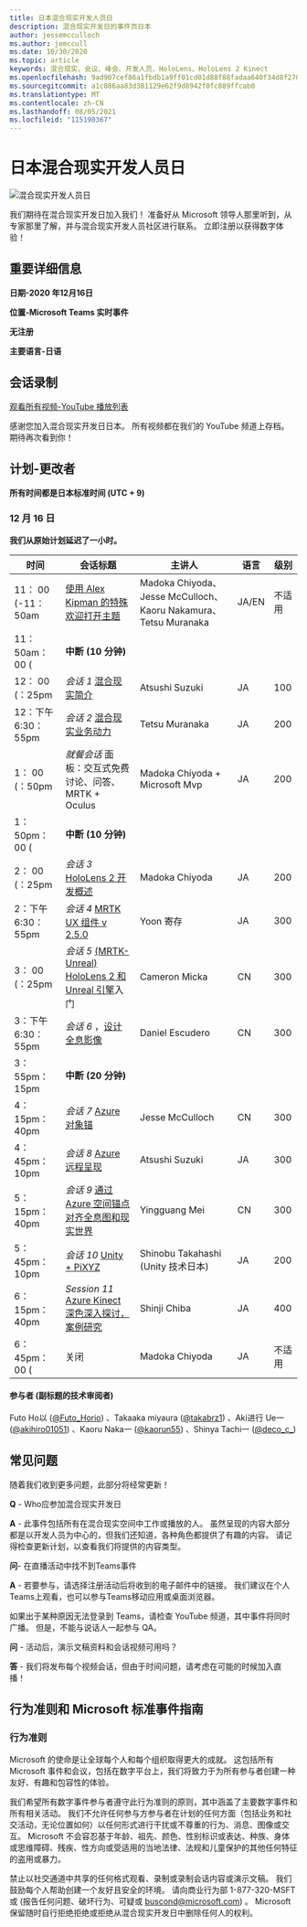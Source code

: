 ```yaml
---
title: 日本混合现实开发人员日
description: 混合现实开发日的事件页日本
author: jessemcculloch
ms.author: jemccull
ms.date: 10/30/2020
ms.topic: article
keywords: 混合现实、会议、峰会、开发人员、HoloLens、HoloLens 2 Kinect
ms.openlocfilehash: 9ad907cef86a1fbdb1a9ff01cd01d88f88fadaa640f34d8f270073ce5446646a
ms.sourcegitcommit: a1c086aa83d381129e62f9d8942f0fc889ffcab0
ms.translationtype: MT
ms.contentlocale: zh-CN
ms.lasthandoff: 08/05/2021
ms.locfileid: "115190367"
---
```

# <a name="mixed-reality-dev-days-japan"></a>日本混合现实开发人员日

![混合现实开发人员日](images/MRDD/MRDevDaysJapanBanner.png)

我们期待在混合现实开发日加入我们！ 准备好从 Microsoft 领导人那里听到，从专家那里了解，并与混合现实开发人员社区进行联系。 立即注册以获得数字体验！

## <a name="important-details"></a>重要详细信息

**日期-2020 年12月16日**

**位置-Microsoft Teams 实时事件**

**无注册**

**主要语言-日语**

## <a name="session-recordings"></a>会话录制

[观看所有视频-YouTube 播放列表](https://www.youtube.com/playlist?list=PLQEKit6tfVVIZaQWKTuNMONjPiIKMuJRH)

感谢您加入混合现实开发日日本。 所有视频都在我们的 YouTube 频道上存档。 期待再次看到你！

## <a name="schedule---subject-to-change"></a>计划-更改者

**所有时间都是日本标准时间 (UTC + 9)** 

### <a name="december-16"></a>12 月 16 日

**我们从原始计划延迟了一小时。**

|**时间**|**会话标题**|**主讲人**|**语言**|**级别**|
|---------|---------|---------|---------|---------|
|11： 00 (-11：50am|[使用 Alex Kipman 的特殊欢迎打开主题](https://youtu.be/MamMO11TnzY)|Madoka Chiyoda、Jesse McCulloch、Kaoru Nakamura、Tetsu Muranaka|JA/EN|不适用|
|11：50am： 00 (|**中断 (10 分钟)**||||
|12： 00 (：25pm|*会话 1* [混合现实简介](https://youtu.be/HqJy91y8Of0)|Atsushi Suzuki|JA|100|
|12：下午6:30：55pm|*会话 2* [混合现实业务动力](https://youtu.be/fJJ9I8UGbio)|Tetsu Muranaka|JA|200|
|1： 00 (：50pm|*就餐会话* 面板：交互式免费讨论、问答、MRTK + Oculus|Madoka Chiyoda + Microsoft Mvp|JA|200|
|1：50pm： 00 (|**中断 (10 分钟)**||||
|2： 00 (：25pm|*会话 3* [HoloLens 2 开发概述](https://youtu.be/_z0CwAVkbiQ)|Madoka Chiyoda|JA|200|
|2：下午6:30：55pm|*会话 4* [MRTK UX 组件 v 2.5.0](https://youtu.be/If5R9diyF50)|Yoon 寄存|JA|300|
|3： 00 (：25pm|*会话 5* [ (MRTK-Unreal) HoloLens 2 和 Unreal 引擎](https://youtu.be/AsAuPx0iz3o)入门|Cameron Micka|CN|300|
|3：下午6:30：55pm|*会话 6* ，[设计全息影像](https://youtu.be/jHn9yydiRTw)|Daniel Escudero|CN|300|
|3：55pm：15pm|**中断 (20 分钟)**||||
|4：15pm：40pm|*会话 7* [Azure 对象锚](https://youtu.be/dZCb6VJlaaU)|Jesse McCulloch|CN|300|
|4：45pm：10pm|*会话 8* [Azure 远程呈现](https://youtu.be/MEhL12WGOW0)|Atsushi Suzuki|JA|300|
|5：15pm：40pm|*会话 9* [通过 Azure 空间锚点对齐全息图和现实世界](https://youtu.be/ApBd_jSHg9Q)|Yingguang Mei|CN|300|
|5：45pm：10pm|*会话 10* [Unity + PiXYZ](https://youtu.be/ggRZRRN36VI)|Shinobu Takahashi (Unity 技术日本) |JA|200|
|6：15pm：40pm|*Session 11* [Azure Kinect 深色深入探讨，案例研究](https://youtu.be/C6gg2jBL3Tw)|Shinji Chiba|JA|400|
|6：45pm： 00 (|关闭|Madoka Chiyoda|JA|不适用|

#### <a name="contributors-technical-reviewers-for-the-subtitles"></a>参与者 (副标题的技术审阅者) 

Futo Ho以 ([@Futo_Horio](https://twitter.com/Futo_Horio)) 、Takaaka miyaura ([@takabrz1](https://twitter.com/takabrz1)) 、Aki进行 Ue一 ([@akihiro01051](https://twitter.com/akihiro01051)) 、Kaoru Naka一 ([@kaorun55](https://twitter.com/kaorun55)) 、Shinya Tachi一 ([@deco_c_](https://twitter.com/deco_c_)) 

## <a name="frequently-asked-questions"></a>常见问题
随着我们收到更多问题，此部分将经常更新！

**Q** - Who应参加混合现实开发日

**A** - 此事件包括所有在混合现实空间中工作或播放的人。 虽然呈现的内容大部分都是以开发人员为中心的，但我们还知道，各种角色都提供了有趣的内容。 请记得检查更新计划，以查看我们将提供的内容类型。  

**问**- 在直播活动中找不到Teams事件

**A** - 若要参与，请选择注册活动后将收到的电子邮件中的链接。 我们建议在个人Teams上观看，也可以参与Teams移动应用或桌面浏览器。

如果出于某种原因无法登录到 Teams，请检查 YouTube 频道，其中事件将同时广播。 但是，不能与说话人一起参与 QA。

**问** - 活动后，演示文稿资料和会话视频可用吗？

**答** - 我们将发布每个视频会话，但由于时间问题，请考虑在可能的时候加入直播！

<!--  
**Q** -  
**A** -  
  
**Q** -  
**A** -  
  
**Q** -  
**A** -  
-->

## <a name="code-of-conduct-and-microsoft-standard-event-guidelines"></a>行为准则和 Microsoft 标准事件指南

### <a name="code-of-conduct"></a>行为准则 

Microsoft 的使命是让全球每个人和每个组织取得更大的成就。 这包括所有 Microsoft 事件和会议，包括在数字平台上，我们将致力于为所有参与者创建一种友好、有趣和包容性的体验。

我们希望所有数字事件参与者遵守此行为准则的原则，其中涵盖了主要数字事件和所有相关活动。 我们不允许任何参与方参与者在计划的任何方面（包括业务和社交活动，无论位置如何）以任何形式进行干扰或不尊重的行为、消息、图像或交互。 Microsoft 不会容忍基于年龄、祖先、颜色、性别标识或表达、种族、身体或思维障碍、残疾、性方向或受适用的当地法律、法规和儿童保护的其他任何特征的盗用或暴力。  

禁止以社交通道中共享的任何格式观看、录制或录制会话内容或演示文稿。 我们鼓励每个人帮助创建一个友好且安全的环境。 请向商业行为部 1-877-320-MSFT 或 (报告任何问题、破坏行为、可疑或 [buscond@microsoft.com](mailto:buscond@microsoft.com)) 。 Microsoft 保留随时自行拒绝拒绝或拒绝从混合现实开发日中删除任何人的权利。 
